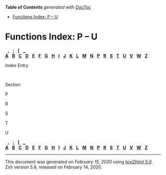 <!-- START doctoc generated TOC please keep comment here to allow auto update -->
<!-- DON'T EDIT THIS SECTION, INSTEAD RE-RUN doctoc TO UPDATE -->
**Table of Contents**  *generated with [DocToc](https://github.com/thlorenz/doctoc)*

- [Functions Index: P – U](#functions-index-p--u)

<!-- END doctoc generated TOC please keep comment here to allow auto update -->

<span id="index_split-13"></span>

# Functions Index: P – U

  [**.**](Functions-Index.html#Functions-Index-1_fn_symbol-2)  
[**:**](Functions-Index.html#Functions-Index-1_fn_symbol-3)  
[**\[**](Functions-Index.html#Functions-Index-1_fn_symbol-4)  
[**\_**](Functions-Index.html#Functions-Index-1_fn_symbol-5)    
[**A**](Functions-Index.html#Functions-Index-1_fn_letter-A)  
[**B**](Functions-Index.html#Functions-Index-1_fn_letter-B)  
[**C**](zsh_13.html#index_split-12_fn_letter-C)  
[**D**](zsh_13.html#index_split-12_fn_letter-D)  
[**E**](zsh_13.html#index_split-12_fn_letter-E)  
[**F**](zsh_13.html#index_split-12_fn_letter-F)  
[**G**](zsh_13.html#index_split-12_fn_letter-G)  
[**H**](zsh_13.html#index_split-12_fn_letter-H)  
[**I**](zsh_13.html#index_split-12_fn_letter-I)  
[**J**](zsh_13.html#index_split-12_fn_letter-J)  
[**K**](zsh_13.html#index_split-12_fn_letter-K)  
[**L**](zsh_13.html#index_split-12_fn_letter-L)  
[**M**](zsh_13.html#index_split-12_fn_letter-M)  
[**N**](zsh_13.html#index_split-12_fn_letter-N)  
[**P**](#index_split-13_fn_letter-P)  
[**R**](#index_split-13_fn_letter-R)  
[**S**](#index_split-13_fn_letter-S)  
[**T**](#index_split-13_fn_letter-T)  
[**U**](#index_split-13_fn_letter-U)  
[**V**](zsh_15.html#index_split-14_fn_letter-V)  
[**W**](zsh_15.html#index_split-14_fn_letter-W)  
[**Z**](zsh_15.html#index_split-14_fn_letter-Z)  

Index Entry

 

Section

<span id="index_split-13_fn_letter-P">P</span>

<span id="index_split-13_fn_letter-R">R</span>

<span id="index_split-13_fn_letter-S">S</span>

<span id="index_split-13_fn_letter-T">T</span>

<span id="index_split-13_fn_letter-U">U</span>

  [**.**](Functions-Index.html#Functions-Index-1_fn_symbol-2)  
[**:**](Functions-Index.html#Functions-Index-1_fn_symbol-3)  
[**\[**](Functions-Index.html#Functions-Index-1_fn_symbol-4)  
[**\_**](Functions-Index.html#Functions-Index-1_fn_symbol-5)    
[**A**](Functions-Index.html#Functions-Index-1_fn_letter-A)  
[**B**](Functions-Index.html#Functions-Index-1_fn_letter-B)  
[**C**](zsh_13.html#index_split-12_fn_letter-C)  
[**D**](zsh_13.html#index_split-12_fn_letter-D)  
[**E**](zsh_13.html#index_split-12_fn_letter-E)  
[**F**](zsh_13.html#index_split-12_fn_letter-F)  
[**G**](zsh_13.html#index_split-12_fn_letter-G)  
[**H**](zsh_13.html#index_split-12_fn_letter-H)  
[**I**](zsh_13.html#index_split-12_fn_letter-I)  
[**J**](zsh_13.html#index_split-12_fn_letter-J)  
[**K**](zsh_13.html#index_split-12_fn_letter-K)  
[**L**](zsh_13.html#index_split-12_fn_letter-L)  
[**M**](zsh_13.html#index_split-12_fn_letter-M)  
[**N**](zsh_13.html#index_split-12_fn_letter-N)  
[**P**](#index_split-13_fn_letter-P)  
[**R**](#index_split-13_fn_letter-R)  
[**S**](#index_split-13_fn_letter-S)  
[**T**](#index_split-13_fn_letter-T)  
[**U**](#index_split-13_fn_letter-U)  
[**V**](zsh_15.html#index_split-14_fn_letter-V)  
[**W**](zsh_15.html#index_split-14_fn_letter-W)  
[**Z**](zsh_15.html#index_split-14_fn_letter-Z)  

-----

This document was generated on *February 15, 2020* using
[*texi2html 5.0*](http://www.nongnu.org/texi2html/).  
Zsh version 5.8, released on February 14, 2020.
